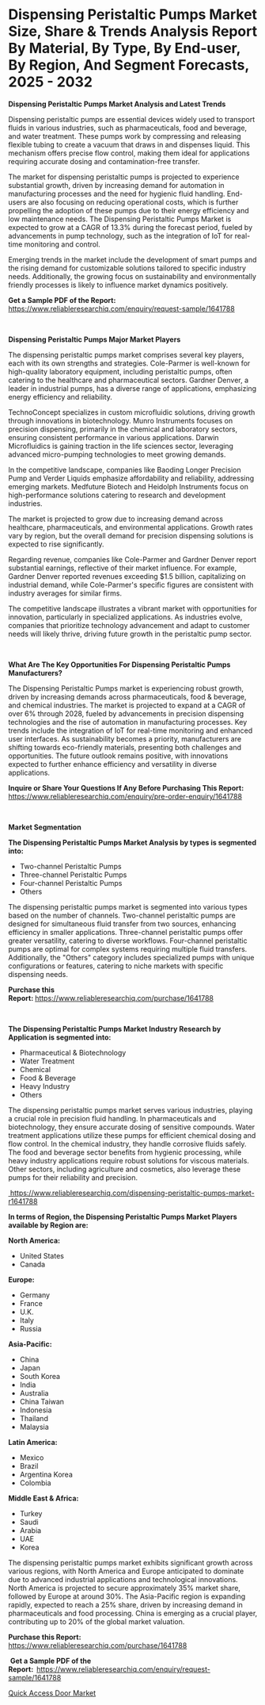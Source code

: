 <p><h1>Dispensing Peristaltic Pumps Market Size, Share & Trends Analysis Report By Material, By Type, By End-user, By Region, And Segment Forecasts, 2025 - 2032</h1></p><p><strong>Dispensing Peristaltic Pumps Market Analysis and Latest Trends</strong></p>
<p><p>Dispensing peristaltic pumps are essential devices widely used to transport fluids in various industries, such as pharmaceuticals, food and beverage, and water treatment. These pumps work by compressing and releasing flexible tubing to create a vacuum that draws in and dispenses liquid. This mechanism offers precise flow control, making them ideal for applications requiring accurate dosing and contamination-free transfer.</p><p>The market for dispensing peristaltic pumps is projected to experience substantial growth, driven by increasing demand for automation in manufacturing processes and the need for hygienic fluid handling. End-users are also focusing on reducing operational costs, which is further propelling the adoption of these pumps due to their energy efficiency and low maintenance needs. The Dispensing Peristaltic Pumps Market is expected to grow at a CAGR of 13.3% during the forecast period, fueled by advancements in pump technology, such as the integration of IoT for real-time monitoring and control.</p><p>Emerging trends in the market include the development of smart pumps and the rising demand for customizable solutions tailored to specific industry needs. Additionally, the growing focus on sustainability and environmentally friendly processes is likely to influence market dynamics positively.</p></p>
<p><strong>Get a Sample PDF of the Report:&nbsp;</strong> <a href="https://www.reliableresearchiq.com/enquiry/request-sample/1641788?utm_campaign=2309&utm_medium=2&utm_source=Github&utm_content=ia&utm_term=22022025&utm_id=dispensing-peristaltic-pumps">https://www.reliableresearchiq.com/enquiry/request-sample/1641788</a></p>
<p>&nbsp;</p>
<p><strong>Dispensing Peristaltic Pumps Major Market Players</strong></p>
<p><p>The dispensing peristaltic pumps market comprises several key players, each with its own strengths and strategies. Cole-Parmer is well-known for high-quality laboratory equipment, including peristaltic pumps, often catering to the healthcare and pharmaceutical sectors. Gardner Denver, a leader in industrial pumps, has a diverse range of applications, emphasizing energy efficiency and reliability.</p><p>TechnoConcept specializes in custom microfluidic solutions, driving growth through innovations in biotechnology. Munro Instruments focuses on precision dispensing, primarily in the chemical and laboratory sectors, ensuring consistent performance in various applications. Darwin Microfluidics is gaining traction in the life sciences sector, leveraging advanced micro-pumping technologies to meet growing demands.</p><p>In the competitive landscape, companies like Baoding Longer Precision Pump and Verder Liquids emphasize affordability and reliability, addressing emerging markets. Medfuture Biotech and Heidolph Instruments focus on high-performance solutions catering to research and development industries.</p><p>The market is projected to grow due to increasing demand across healthcare, pharmaceuticals, and environmental applications. Growth rates vary by region, but the overall demand for precision dispensing solutions is expected to rise significantly.</p><p>Regarding revenue, companies like Cole-Parmer and Gardner Denver report substantial earnings, reflective of their market influence. For example, Gardner Denver reported revenues exceeding $1.5 billion, capitalizing on industrial demand, while Cole-Parmer's specific figures are consistent with industry averages for similar firms.</p><p>The competitive landscape illustrates a vibrant market with opportunities for innovation, particularly in specialized applications. As industries evolve, companies that prioritize technology advancement and adapt to customer needs will likely thrive, driving future growth in the peristaltic pump sector.</p></p>
<p>&nbsp;</p>
<p><strong>What Are The Key Opportunities For Dispensing Peristaltic Pumps Manufacturers?</strong></p>
<p><p>The Dispensing Peristaltic Pumps market is experiencing robust growth, driven by increasing demands across pharmaceuticals, food & beverage, and chemical industries. The market is projected to expand at a CAGR of over 6% through 2028, fueled by advancements in precision dispensing technologies and the rise of automation in manufacturing processes. Key trends include the integration of IoT for real-time monitoring and enhanced user interfaces. As sustainability becomes a priority, manufacturers are shifting towards eco-friendly materials, presenting both challenges and opportunities. The future outlook remains positive, with innovations expected to further enhance efficiency and versatility in diverse applications.</p></p>
<p><strong>Inquire or Share Your Questions If Any Before Purchasing This Report:</strong> <a href="https://www.reliableresearchiq.com/enquiry/pre-order-enquiry/1641788?utm_campaign=2309&utm_medium=2&utm_source=Github&utm_content=ia&utm_term=22022025&utm_id=dispensing-peristaltic-pumps">https://www.reliableresearchiq.com/enquiry/pre-order-enquiry/1641788</a></p>
<p>&nbsp;</p>
<p><strong>Market Segmentation</strong></p>
<p><strong>The Dispensing Peristaltic Pumps Market Analysis by types is segmented into:</strong></p>
<p><ul><li>Two-channel Peristaltic Pumps</li><li>Three-channel Peristaltic Pumps</li><li>Four-channel Peristaltic Pumps</li><li>Others</li></ul></p>
<p><p>The dispensing peristaltic pumps market is segmented into various types based on the number of channels. Two-channel peristaltic pumps are designed for simultaneous fluid transfer from two sources, enhancing efficiency in smaller applications. Three-channel peristaltic pumps offer greater versatility, catering to diverse workflows. Four-channel peristaltic pumps are optimal for complex systems requiring multiple fluid transfers. Additionally, the "Others" category includes specialized pumps with unique configurations or features, catering to niche markets with specific dispensing needs.</p></p>
<p><strong>Purchase this Report:&nbsp;</strong><a href="https://www.reliableresearchiq.com/purchase/1641788?utm_campaign=2309&utm_medium=2&utm_source=Github&utm_content=ia&utm_term=22022025&utm_id=dispensing-peristaltic-pumps">https://www.reliableresearchiq.com/purchase/1641788</a></p>
<p>&nbsp;</p>
<p><strong>The Dispensing Peristaltic Pumps Market Industry Research by Application is segmented into:</strong></p>
<p><ul><li>Pharmaceutical & Biotechnology</li><li>Water Treatment</li><li>Chemical</li><li>Food & Beverage</li><li>Heavy Industry</li><li>Others</li></ul></p>
<p><p>The dispensing peristaltic pumps market serves various industries, playing a crucial role in precision fluid handling. In pharmaceuticals and biotechnology, they ensure accurate dosing of sensitive compounds. Water treatment applications utilize these pumps for efficient chemical dosing and flow control. In the chemical industry, they handle corrosive fluids safely. The food and beverage sector benefits from hygienic processing, while heavy industry applications require robust solutions for viscous materials. Other sectors, including agriculture and cosmetics, also leverage these pumps for their reliability and precision.</p></p>
<p><a href="https://www.reliableresearchiq.com/dispensing-peristaltic-pumps-market-r1641788?utm_campaign=2309&utm_medium=2&utm_source=Github&utm_content=ia&utm_term=22022025&utm_id=dispensing-peristaltic-pumps">&nbsp;https://www.reliableresearchiq.com/dispensing-peristaltic-pumps-market-r1641788</a></p>
<p><strong>In terms of Region, the Dispensing Peristaltic Pumps Market Players available by Region are:</strong></p>
<p>
    <p> <strong> North America: </strong>
        <ul>
            <li>United States</li>
            <li>Canada</li>
        </ul>
        </p> 
    <p> <strong> Europe: </strong>
        <ul>
            <li>Germany</li>
            <li>France</li>
            <li>U.K.</li>
            <li>Italy</li>
            <li>Russia</li>
        </ul>
        </p> 
    <p> <strong> Asia-Pacific: </strong>
        <ul>
            <li>China</li>
            <li>Japan</li>
            <li>South Korea</li>
            <li>India</li>
            <li>Australia</li>
            <li>China Taiwan</li>
            <li>Indonesia</li>
            <li>Thailand</li>
            <li>Malaysia</li>
        </ul>
        </p> 
    <p> <strong> Latin America: </strong>
        <ul>
            <li>Mexico</li>
            <li>Brazil</li>
            <li>Argentina Korea</li>
            <li>Colombia</li>
        </ul>
        </p> 
    <p> <strong> Middle East & Africa: </strong>
        <ul>
            <li>Turkey</li>
            <li>Saudi</li>
            <li>Arabia</li>
            <li>UAE</li>
            <li>Korea</li>
        </ul>
    </p>
    </p>
<p><p>The dispensing peristaltic pumps market exhibits significant growth across various regions, with North America and Europe anticipated to dominate due to advanced industrial applications and technological innovations. North America is projected to secure approximately 35% market share, followed by Europe at around 30%. The Asia-Pacific region is expanding rapidly, expected to reach a 25% share, driven by increasing demand in pharmaceuticals and food processing. China is emerging as a crucial player, contributing up to 20% of the global market valuation.</p></p>
<p><strong>Purchase this Report: </strong><a href="https://www.reliableresearchiq.com/purchase/1641788?utm_campaign=2309&utm_medium=2&utm_source=Github&utm_content=ia&utm_term=22022025&utm_id=dispensing-peristaltic-pumps">https://www.reliableresearchiq.com/purchase/1641788</a></p>
<p>&nbsp;<strong>Get a Sample PDF of the Report:&nbsp;&nbsp;</strong><a href="https://www.reliableresearchiq.com/enquiry/request-sample/1641788?utm_campaign=2309&utm_medium=2&utm_source=Github&utm_content=ia&utm_term=22022025&utm_id=dispensing-peristaltic-pumps">https://www.reliableresearchiq.com/enquiry/request-sample/1641788</a></p>
<p><strong></strong></p>
<p><p><a href="https://github.com/triattwood9919/Market-Research-Report-List-1/blob/main/quick-access-door-market.md?utm_campaign=2309&utm_medium=2&utm_source=Github&utm_content=ia&utm_term=22022025&utm_id=dispensing-peristaltic-pumps">Quick Access Door Market</a></p></p>
